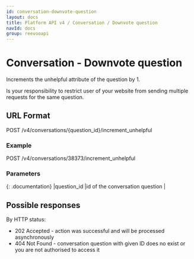 ```yaml
---
id: conversation-downvote-question
layout: docs
title: Platform API v4 / Conversation / Downvote question
navId: docs
group: reevooapi
---
```


# Conversation - Downvote question

Increments the unhelpful attribute of the question by 1.

<div class="warning">
  Is your responsibility to restrict user of your website from sending multiple requests for the same question.
</div>

## URL Format
POST /v4/conversations/{question_id}/increment_unhelpful

### Example
POST /v4/conversations/38373/increment_unhelpful

### Parameters

{: .documentation}
|question_id     |id of the conversation question        |

## Possible responses

By HTTP status:

 * 202 Accepted - action was successful and will be processed asynchronously
 * 404 Not Found - conversation question with given ID does no exist or you are not authorised to access it
